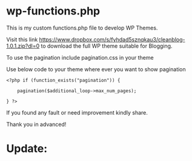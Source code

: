 # wp-functions.php

This is my custom functions.php file to develop WP Themes.

Visit this link https://www.dropbox.com/s/fyhdad5sznqkau3/cleanblog-1.0.1.zip?dl=0 to download the full WP theme suitable for Blogging.

To use the pagination include pagination.css in your theme

Use below code to your theme where ever you want to show pagination

    <?php if (function_exists("pagination")) {
    
        pagination($additional_loop->max_num_pages);
    
    } ?>


If you found any fault or need improvement kindly share.

Thank you in advanced!

# Update:
